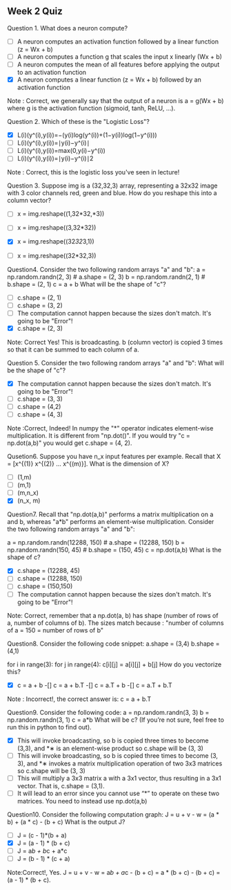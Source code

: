 ## Week 2 Quiz

Question 1. What does a neuron compute?

- [ ] A neuron computes an activation function followed by a linear function (z = Wx + b)
- [ ] A neuron computes a function g that scales the input x linearly (Wx + b)
- [ ] A neuron computes the mean of all features before applying the output to an activation function
- [x] A neuron computes a linear function (z = Wx + b) followed by an activation function

Note : Correct, we generally say that the output of a neuron is a = g(Wx + b) where g is the activation function (sigmoid, tanh, ReLU, ...).

Question 2. Which of these is the "Logistic Loss"?

- [x] L(i)(y^(i),y(i))=−(y(i)log(y^(i))+(1−y(i))log(1−y^(i)))
- [ ] L(i)(y^(i),y(i))=∣y(i)−y^(i)∣
- [ ] L(i)(y^(i),y(i))=max(0,y(i)−y^(i))
- [ ] L(i)(y^(i),y(i))=∣y(i)−y^(i)∣2

Note : Correct, this is the logistic loss you've seen in lecture!

Question 3. Suppose img is a (32,32,3) array, representing a 32x32 image with 3 color channels red, green and blue. How do you reshape this into a column vector?

- [ ] x = img.reshape((1,32*32,*3))
- [ ] x = img.reshape((3,32*32))
- [x] x = img.reshape((32*32*3,1))
- [ ] x = img.reshape((32*32,3))


Question4. Consider the two following random arrays "a" and "b":
a = np.random.randn(2, 3) # a.shape = (2, 3)
b = np.random.randn(2, 1) # b.shape = (2, 1)
c = a + b
What will be the shape of "c"?

- [ ] c.shape = (2, 1)
- [ ] c.shape = (3, 2)
- [ ] The computation cannot happen because the sizes don't match. It's going to be "Error"!
- [x] c.shape = (2, 3)

Note: Correct
Yes! This is broadcasting. b (column vector) is copied 3 times so that it can be summed to each column of a.


Question 5. Consider the two following random arrays "a" and "b":
What will be the shape of "c"?

- [x] The computation cannot happen because the sizes don't match. It's going to be "Error"!
- [ ] c.shape = (3, 3)
- [ ] c.shape = (4,2)
- [ ] c.shape = (4, 3)

Note :Correct, Indeed! In numpy the "*" operator indicates element-wise multiplication. It is different from "np.dot()". If you would try "c = np.dot(a,b)" you would get c.shape = (4, 2).

Qusetion6. Suppose you have n_x input features per example. Recall that X = [x^{(1)} x^{(2)} ... x^{(m)}]. 
What is the dimension of X?

- [ ] (1,m)
- [ ] (m,1)
- [ ] (m,n_x)
- [x] (n_x, m)

Question7. Recall that "np.dot(a,b)" performs a matrix multiplication on a and b, whereas "a*b" performs an element-wise multiplication.
Consider the two following random arrays "a" and "b":

a = np.random.randn(12288, 150) # a.shape = (12288, 150)
b = np.random.randn(150, 45) # b.shape = (150, 45)
c = np.dot(a,b)
What is the shape of c?

-[x] c.shape = (12288, 45)
-[ ] c.shape = (12288, 150)
-[ ] c.shape = (150,150)
-[ ] The computation cannot happen because the sizes don't match. It's going to be "Error"!

Note: Correct, remember that a np.dot(a, b) has shape (number of rows of a, number of columns of b). The sizes match because :
"number of columns of a = 150 = number of rows of b"

Question8. Consider the following code snippet:
 a.shape = (3,4)
 b.shape = (4,1)

for i in range(3):
  for j in range(4):
    c[i][j] = a[i][j] + b[j]
How do you vectorize this?

-[x] c = a + b
-[] c = a + b.T
-[] c = a.T + b
-[] c = a.T + b.T

Note : Incorrect!, the correct answer is: c = a + b.T

Question9. Consider the following code:
a = np.random.randn(3, 3)
b = np.random.randn(3, 1)
c = a*b
What will be c? (If you’re not sure, feel free to run this in python to find out).

- [x] This will invoke broadcasting, so b is copied three times to become (3,3), and *∗ is an element-wise product so c.shape will be (3, 3)
- [ ] This will invoke broadcasting, so b is copied three times to become (3, 3), and *∗ invokes a matrix multiplication operation of two 3x3 matrices so c.shape will be (3, 3)
- [ ] This will multiply a 3x3 matrix a with a 3x1 vector, thus resulting in a 3x1 vector. That is, c.shape = (3,1).
- [ ] It will lead to an error since you cannot use “*” to operate on these two matrices. You need to instead use np.dot(a,b)

Question10. Consider the following computation graph:
J = u + v - w
  = (a * b) + (a * c) - (b + c)
  What is the output J?
  
  
- [ ] J = (c - 1)*(b + a)
- [x] J = (a - 1) * (b + c)
- [ ] J = a*b + b*c + a*c
- [ ] J = (b - 1) * (c + a)

Note:Correct!, Yes. J = u + v - w = a*b + a*c - (b + c) = a * (b + c) - (b + c) = (a - 1) * (b + c).
  
